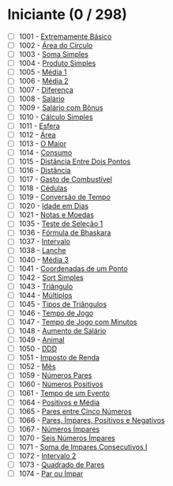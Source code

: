 
# Iniciante (0 / 298)

- [ ] 1001 - [Extremamente Básico](https://www.urionlinejudge.com.br/judge/pt/problems/view/1001)
- [ ] 1002 - [Área do Círculo](https://www.urionlinejudge.com.br/judge/pt/problems/view/1002)
- [ ] 1003 - [Soma Simples](https://www.urionlinejudge.com.br/judge/pt/problems/view/1003)
- [ ] 1004 - [Produto Simples](https://www.urionlinejudge.com.br/judge/pt/problems/view/1004)
- [ ] 1005 - [Média 1](https://www.urionlinejudge.com.br/judge/pt/problems/view/1005)
- [ ] 1006 - [Média 2](https://www.urionlinejudge.com.br/judge/pt/problems/view/1006)
- [ ] 1007 - [Diferença](https://www.urionlinejudge.com.br/judge/pt/problems/view/1007)
- [ ] 1008 - [Salário](https://www.urionlinejudge.com.br/judge/pt/problems/view/1008)
- [ ] 1009 - [Salário com Bônus](https://www.urionlinejudge.com.br/judge/pt/problems/view/1009)
- [ ] 1010 - [Cálculo Simples](https://www.urionlinejudge.com.br/judge/pt/problems/view/1010)
- [ ] 1011 - [Esfera](https://www.urionlinejudge.com.br/judge/pt/problems/view/1011)
- [ ] 1012 - [Área](https://www.urionlinejudge.com.br/judge/pt/problems/view/1012)
- [ ] 1013 - [O Maior](https://www.urionlinejudge.com.br/judge/pt/problems/view/1013)
- [ ] 1014 - [Consumo](https://www.urionlinejudge.com.br/judge/pt/problems/view/1014)
- [ ] 1015 - [Distância Entre Dois Pontos](https://www.urionlinejudge.com.br/judge/pt/problems/view/1015)
- [ ] 1016 - [Distância](https://www.urionlinejudge.com.br/judge/pt/problems/view/1016)
- [ ] 1017 - [Gasto de Combustível](https://www.urionlinejudge.com.br/judge/pt/problems/view/1017)
- [ ] 1018 - [Cédulas](https://www.urionlinejudge.com.br/judge/pt/problems/view/1018)
- [ ] 1019 - [Conversão de Tempo](https://www.urionlinejudge.com.br/judge/pt/problems/view/1019)
- [ ] 1020 - [Idade em Dias](https://www.urionlinejudge.com.br/judge/pt/problems/view/1020)
- [ ] 1021 - [Notas e Moedas](https://www.urionlinejudge.com.br/judge/pt/problems/view/1021)
- [ ] 1035 - [Teste de Seleção 1](https://www.urionlinejudge.com.br/judge/pt/problems/view/1035)
- [ ] 1036 - [Fórmula de Bhaskara](https://www.urionlinejudge.com.br/judge/pt/problems/view/1036)
- [ ] 1037 - [Intervalo](https://www.urionlinejudge.com.br/judge/pt/problems/view/1037)
- [ ] 1038 - [Lanche](https://www.urionlinejudge.com.br/judge/pt/problems/view/1038)
- [ ] 1040 - [Média 3](https://www.urionlinejudge.com.br/judge/pt/problems/view/1040)
- [ ] 1041 - [Coordenadas de um Ponto](https://www.urionlinejudge.com.br/judge/pt/problems/view/1041)
- [ ] 1042 - [Sort Simples](https://www.urionlinejudge.com.br/judge/pt/problems/view/1042)
- [ ] 1043 - [Triângulo](https://www.urionlinejudge.com.br/judge/pt/problems/view/1043)
- [ ] 1044 - [Múltiplos](https://www.urionlinejudge.com.br/judge/pt/problems/view/1044)
- [ ] 1045 - [Tipos de Triângulos](https://www.urionlinejudge.com.br/judge/pt/problems/view/1045)
- [ ] 1046 - [Tempo de Jogo](https://www.urionlinejudge.com.br/judge/pt/problems/view/1046)
- [ ] 1047 - [Tempo de Jogo com Minutos](https://www.urionlinejudge.com.br/judge/pt/problems/view/1047)
- [ ] 1048 - [Aumento de Salário](https://www.urionlinejudge.com.br/judge/pt/problems/view/1048)
- [ ] 1049 - [Animal](https://www.urionlinejudge.com.br/judge/pt/problems/view/1049)
- [ ] 1050 - [DDD](https://www.urionlinejudge.com.br/judge/pt/problems/view/1050)
- [ ] 1051 - [Imposto de Renda](https://www.urionlinejudge.com.br/judge/pt/problems/view/1051)
- [ ] 1052 - [Mês](https://www.urionlinejudge.com.br/judge/pt/problems/view/1052)
- [ ] 1059 - [Números Pares](https://www.urionlinejudge.com.br/judge/pt/problems/view/1059)
- [ ] 1060 - [Números Positivos](https://www.urionlinejudge.com.br/judge/pt/problems/view/1060)
- [ ] 1061 - [Tempo de um Evento](https://www.urionlinejudge.com.br/judge/pt/problems/view/1061)
- [ ] 1064 - [Positivos e Média](https://www.urionlinejudge.com.br/judge/pt/problems/view/1064)
- [ ] 1065 - [Pares entre Cinco Números](https://www.urionlinejudge.com.br/judge/pt/problems/view/1065)
- [ ] 1066 - [Pares, Ímpares, Positivos e Negativos](https://www.urionlinejudge.com.br/judge/pt/problems/view/1066)
- [ ] 1067 - [Números Ímpares](https://www.urionlinejudge.com.br/judge/pt/problems/view/1067)
- [ ] 1070 - [Seis Números Ímpares](https://www.urionlinejudge.com.br/judge/pt/problems/view/1070)
- [ ] 1071 - [Soma de Impares Consecutivos I](https://www.urionlinejudge.com.br/judge/pt/problems/view/1071)
- [ ] 1072 - [Intervalo 2](https://www.urionlinejudge.com.br/judge/pt/problems/view/1072)
- [ ] 1073 - [Quadrado de Pares](https://www.urionlinejudge.com.br/judge/pt/problems/view/1073)
- [ ] 1074 - [Par ou Ímpar](https://www.urionlinejudge.com.br/judge/pt/problems/view/1074)
